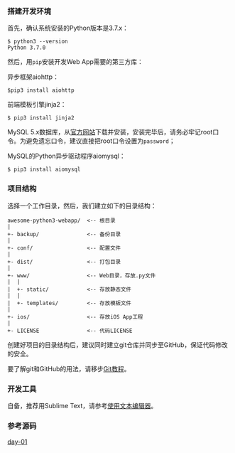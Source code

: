 
### 搭建开发环境

首先，确认系统安装的Python版本是3.7.x：

```
$ python3 --version
Python 3.7.0

```

然后，用`pip`安装开发Web App需要的第三方库：

异步框架aiohttp：

```
$pip3 install aiohttp

```

前端模板引擎jinja2：

```
$ pip3 install jinja2

```

MySQL 5.x数据库，从[官方网站](http://dev.mysql.com/downloads/mysql/5.6.html)下载并安装，安装完毕后，请务必牢记root口令。为避免遗忘口令，建议直接把root口令设置为`password`；

MySQL的Python异步驱动程序aiomysql：

```
$ pip3 install aiomysql

```

### 项目结构

选择一个工作目录，然后，我们建立如下的目录结构：

```
awesome-python3-webapp/  <-- 根目录
|
+- backup/               <-- 备份目录
|
+- conf/                 <-- 配置文件
|
+- dist/                 <-- 打包目录
|
+- www/                  <-- Web目录，存放.py文件
|  |
|  +- static/            <-- 存放静态文件
|  |
|  +- templates/         <-- 存放模板文件
|
+- ios/                  <-- 存放iOS App工程
|
+- LICENSE               <-- 代码LICENSE

```

创建好项目的目录结构后，建议同时建立git仓库并同步至GitHub，保证代码修改的安全。

要了解git和GitHub的用法，请移步[Git教程](http://www.liaoxuefeng.com/wiki/896043488029600)。

### 开发工具

自备，推荐用Sublime Text，请参考[使用文本编辑器](/wiki/1016959663602400/1017024645952992)。

### 参考源码

[day-01](https://github.com/michaelliao/awesome-python3-webapp/tree/day-01)
